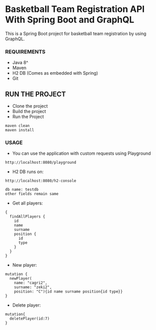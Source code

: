 # Basketball Team Registration API With Spring Boot and GraphQL 

This is a Spring Boot project for basketball team registration by using GraphQL.

### REQUIREMENTS
* Java 8^
* Maven
* H2 DB (Comes as embedded with Spring)
* Git

## RUN THE PROJECT

- Clone the project
- Build the project
- Run the Project
```
maven clean
maven install
```

### USAGE
- You can use the application with custom requests using Playground 
```
http://localhost:8080/playground
```
- H2 DB runs on:
```
http://localhost:8080/h2-console

db name: testdb
other fields remain same

```

- Get all players:
```
{
  findAllPlayers {
    id
    name
    surname
    position {
      id
      type
    }
  }
}
```

- New player:
```
mutation {
  newPlayer(
    name: "cagri2",
    surname: "zeki2",
    position: "C"){id name surname position{id type}}
}
```

- Delete player:
```
mutation{
  deletePlayer(id:7)
}
```
